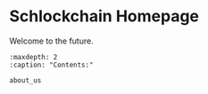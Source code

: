# Schlockchain Homepage

Welcome to the future.

```{toctree}
:maxdepth: 2
:caption: "Contents:"
   
about_us
```